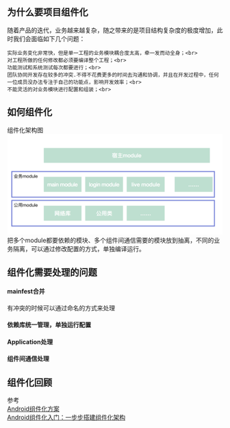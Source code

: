 ## 为什么要项目组件化
随着产品的迭代，业务越来越复杂，随之带来的是项目结构复杂度的极度增加，此时我们会面临如下几个问题：<br>

    实际业务变化非常快，但是单一工程的业务模块耦合度太高，牵一发而动全身；<br>
    对工程所做的任何修改都必须要编译整个工程；<br>
    功能测试和系统测试每次都要进行；<br>
    团队协同开发存在较多的冲突.不得不花费更多的时间去沟通和协调，并且在开发过程中，任何一位成员没办法专注于自己的功能点，影响开发效率；<br>
    不能灵活的对业务模块进行配置和组装；<br>
## 如何组件化
组件化架构图<br>
![架构图](https://github.com/Iambigsea/bigsea.github.io/blob/master/%E8%B5%84%E6%BA%90/%E6%9E%B6%E6%9E%84%E5%9B%BE.png)
把多个module都要依赖的模块、多个组件间通信需要的模块放到抽离，不同的业务隔离，可以通过修改配置的方式，单独编译运行。
## 组件化需要处理的问题
#### mainfest合并
有冲突的时候可以通过命名的方式来处理
#### 依赖库统一管理，单独运行配置

#### Application处理

#### 组件间通信处理

## 组件化回顾



参考<br>
[Android组件化方案](https://blog.csdn.net/guiying712/article/details/55213884)<br>
[Android组件化入门：一步步搭建组件化架构](https://juejin.im/post/5cc5b3055188255e341c42ba)
